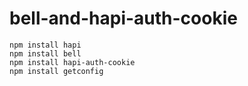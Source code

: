 # bell-and-hapi-auth-cookie

```
npm install hapi
npm install bell
npm install hapi-auth-cookie
npm install getconfig
```
